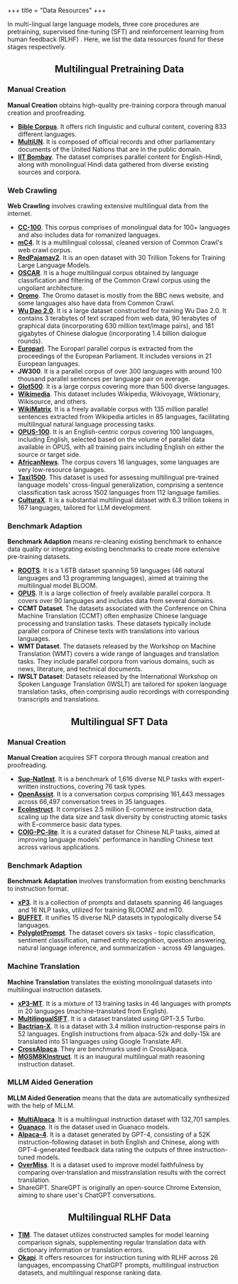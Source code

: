 +++
title = "Data Resources"
+++



In multi-lingual large language models, three core procedures are pretraining, supervised fine-tuning (SFT) and reinforcement learning from human feedback (RLHF) . Here, we list the data resources found for these stages respectively.



## <center> Multilingual Pretraining Data

### Manual Creation

**Manual Creation** obtains high-quality pre-training corpora through manual creation and proofreading.

- [**Bible Corpus**](https://huggingface.co/datasets/bible-nlp/biblenlp-corpus). It offers rich linguistic and cultural content, covering 833 different languages. 
- [**MultiUN**](https://conferences.unite.un.org/UNCorpus). It is composed of official records and other parliamentary documents of the United Nations that  are in the public domain. 
- [**IIT Bombay**](https://www.cfilt.iitb.ac.in/iitb_parallel/). The dataset comprises parallel content for English-Hindi, along with monolingual Hindi data gathered from diverse existing sources and corpora.

### Web Crawling

**Web Crawling** involves crawling extensive multilingual data from the internet.

- [**CC-100**](https://huggingface.co/datasets/cc100). This corpus comprises of monolingual data for 100+ languages and also includes data for romanized languages.
- [**mC4**](https://huggingface.co/datasets/mc4). It is a multilingual colossal, cleaned version of Common Crawl's web crawl corpus.
- [**RedPajamav2**](https://github.com/togethercomputer/RedPajama-Data). It is an open dataset with 30 Trillion Tokens for Training Large Language Models.
- [**OSCAR**](https://huggingface.co/datasets/oscar-corpus/OSCAR-2301). It is a huge multilingual corpus obtained by language classification and filtering of the Common Crawl corpus using the ungoliant architecture.
- [**Oromo**](https://huggingface.co/datasets/castorini/afriberta-corpus). The Oromo dataset is mostly from the BBC news website, and some languages also have data from Common Crawl.
- [**Wu Dao 2.0**](https://data.baai.ac.cn/details/WuDaoCorporaText). It is a large dataset constructed for training Wu Dao 2.0. It contains 3 terabytes of text scraped from web data, 90 terabytes of graphical data (incorporating 630 million text/image pairs), and 181 gigabytes of Chinese dialogue (incorporating 1.4 billion dialogue rounds).
- [**Europarl**](https://www.statmt.org/europarl/). The Europarl parallel corpus is extracted from the proceedings of the European Parliament. It includes versions in 21 European languages.
- **JW300**. It is a parallel corpus of over 300 languages with around 100 thousand parallel sentences per language pair on average.
- [**Glot500**](https://github.com/cisnlp/Glot500?tab=readme-ov-file#glot500-c). It is a large corpus covering more than 500 diverse languages.
- [**Wikimedia**](https://dumps.wikimedia.org/). This dataset includes Wikipedia, Wikivoyage, Wiktionary, Wikisource, and others.
- [**WikiMatrix**](https://github.com/facebookresearch/LASER/tree/main/tasks/WikiMatrix). It is a freely available corpus with 135 million parallel sentences extracted from Wikipedia articles in 85 languages, facilitating multilingual natural language processing tasks.
- [**OPUS-100**](https://huggingface.co/datasets/opus100). It is an English-centric corpus covering 100 languages, including English, selected based on the volume of parallel data available in OPUS, with all training pairs including English on either the source or target side.
- [**AfricanNews**](https://github.com/masakhane-io/lafand-mt). The corpus covers 16 languages, some languages are very low-resource languages.
- [**Taxi1500**](https://github.com/cisnlp/Taxi1500). This dataset is used for assessing multilingual pre-trained language models' cross-lingual generalization, comprising a sentence classification task across 1502 languages from 112 language families.
- [**CulturaX**](https://huggingface.co/datasets/uonlp/CulturaX). It is a substantial multilingual dataset with 6.3 trillion tokens in 167 languages, tailored for LLM development.

### Benchmark Adaption

**Benchmark Adaption** means re-cleaning existing benchmark to enhance data quality or integrating existing benchmarks to create more extensive pre-training datasets.

- [**ROOTS**](https://huggingface.co/bigscience-data). It is a 1.6TB dataset spanning 59 languages (46 natural languages and 13 programming languages), aimed at training the multilingual model BLOOM.
- [**OPUS**](https://opus.nlpl.eu/). It is a large collection of freely available parallel corpora. It covers over 90 languages and includes data from several domains.
- **CCMT Dataset**. The datasets associated with the Conference on China Machine Translation (CCMT) often emphasize Chinese language processing and translation tasks. These datasets typically include parallel corpora of Chinese texts with translations into various languages.
- **WMT Dataset**. The datasets released by the Workshop on Machine Translation (WMT) covers a wide range of languages and translation tasks. They include parallel corpora from various domains, such as news, literature, and technical documents.
- **IWSLT Dataset**: Datasets released by the International Workshop on Spoken Language Translation (IWSLT) are tailored for spoken language translation tasks, often comprising audio recordings with corresponding transcripts and translations.



## <center>  Multilingual SFT Data

### Manual Creation

**Manual Creation** acquires SFT corpora through manual creation and proofreading.

- [**Sup-NatInst**](https://instructions.apps.allenai.org/). It is a benchmark of 1,616 diverse NLP tasks with expert-written instructions, covering 76 task types. 
- [**OpenAssist**](https://huggingface.co/OpenAssistant). It is a conversation corpus comprising 161,443 messages across 66,497 conversation trees in 35 languages.
- [**EcoInstruct**](https://github.com/Alibaba-NLP/EcomGPT). It comprises 2.5 million E-commerce instruction data, scaling up the data size and task diversity by constructing atomic tasks with E-commerce basic data types.
- [**COIG-PC-lite**](https://huggingface.co/datasets/BAAI/COIG-PC-Lite). It is a curated dataset for Chinese NLP tasks, aimed at improving language models' performance in handling Chinese text across various applications.


### Benchmark Adaption

**Benchmark Adaptation** involves transformation from existing benchmarks to instruction format.

- [**xP3**](https://huggingface.co/datasets/bigscience/xP3). It is a collection of prompts and datasets spanning 46 languages and 16 NLP tasks, utilized for training BLOOMZ and mT0.
- [**BUFFET**](https://huggingface.co/datasets/BuffetFS/BUFFET). It unifies 15 diverse NLP datasets in typologically diverse 54 languages.
- [**PolyglotPrompt**](https://github.com/jinlanfu/Polyglot_Prompt). The dataset covers six tasks - topic classification, sentiment classification, named entity recognition, question answering, natural language inference, and summarization - across 49 languages.


### Machine Translation

**Machine Translation** translates the existing monolingual datasets into multilingual instruction datasets.


- [**xP3-MT**](https://huggingface.co/datasets/bigscience/xP3mt). It is a mixture of 13 training tasks in 46 languages with prompts in 20 languages (machine-translated from English).
- [**MultilingualSIFT**](https://github.com/FreedomIntelligence/MultilingualSIFT). It is a dataset translated using GPT-3.5 Turbo.
- [**Bactrian-X**](https://huggingface.co/datasets/MBZUAI/Bactrian-X). It is a dataset with 3.4 million instruction-response pairs in 52 languages. English instructions from alpaca-52k and dolly-15k are translated into 51 languages using Google Translate API.
- [**CrossAlpaca**](https://github.com/lranaldii/CrossAlpaca). They are benchmarks used in CrossAlpaca.
- [**MGSM8KInstruct**](https://github.com/microsoft/MathOctopus). It is an inaugural multilingual math reasoning instruction dataset.



### MLLM Aided Generation

**MLLM Aided Generation** means that the data are automatically synthesized with the help of MLLM.

- [**MultiAlpaca**](https://huggingface.co/DAMO-NLP-MT). It is a multilingual instruction dataset with 132,701 samples.
- [**Guanaco**](https://github.com/artidoro/qlora). It is the dataset used in Guanaco models.
- [**Alpaca-4**](https://github.com/Instruction-Tuning-with-GPT-4/GPT-4-LLM). It is a dataset generated by GPT-4, consisting of a 52K instruction-following dataset in both English and Chinese, along with GPT-4-generated feedback data rating the outputs of three instruction-tuned models.
- [**OverMiss**](https://github.com/pppa2019/swie_overmiss_llm4mt). It is a dataset used to improve model faithfulness by comparing over-translation and misstranslation results with the correct translation.
- ShareGPT. ShareGPT is originally an open-source Chrome Extension, aiming to share user's ChatGPT conversations.



## <center> Multilingual RLHF Data

- [**TIM**](https://github.com/lemon0830/TIM). The dataset utilizes constructed samples for model learning comparison signals, supplementing regular translation data with dictionary information or translation errors.
- [**Okapi**](https://github.com/nlp-uoregon/Okapi). It offers resources for instruction tuning with RLHF across 26 languages, encompassing ChatGPT prompts, multilingual instruction datasets, and multilingual response ranking data.

